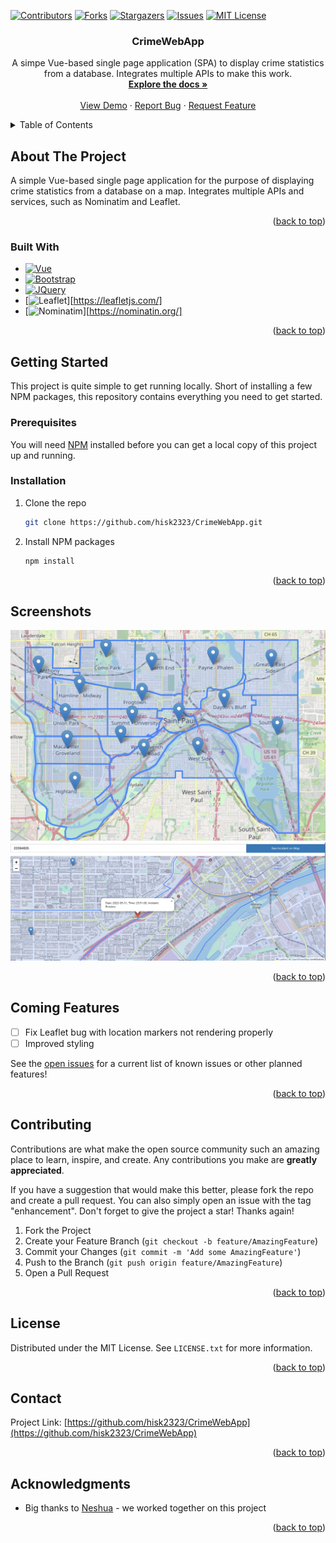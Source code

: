 <a name="readme-top"></a>

[![Contributors][contributors-shield]][contributors-url]
[![Forks][forks-shield]][forks-url]
[![Stargazers][stars-shield]][stars-url]
[![Issues][issues-shield]][issues-url]
[![MIT License][license-shield]][license-url]




<h3 align="center">CrimeWebApp</h3>

  <p align="center">
    A simpe Vue-based single page application (SPA) to display crime statistics from a database. Integrates multiple APIs to make this work. 
    <br />
    <a href="https://github.com/hisk2323/CrimeWebApp"><strong>Explore the docs »</strong></a>
    <br />
    <br />
    <a href="https://github.com/hisk2323/CrimeWebApp">View Demo</a>
    ·
    <a href="https://github.com/hisk2323/CrimeWebApp/issues">Report Bug</a>
    ·
    <a href="https://github.com/hisk2323/CrimeWebApp/issues">Request Feature</a>
  </p>
</div>



<!-- TABLE OF CONTENTS -->
<details>
  <summary>Table of Contents</summary>
  <ol>
    <li>
      <a href="#about-the-project">About The Project</a>
      <ul>
        <li><a href="#built-with">Built With</a></li>
      </ul>
    </li>
    <li>
      <a href="#getting-started">Getting Started</a>
      <ul>
        <li><a href="#prerequisites">Prerequisites</a></li>
        <li><a href="#installation">Installation</a></li>
      </ul>
    </li>
    <li><a href="#usage">Usage</a></li>
    <li><a href="#roadmap">Roadmap</a></li>
    <li><a href="#contributing">Contributing</a></li>
    <li><a href="#license">License</a></li>
    <li><a href="#contact">Contact</a></li>
    <li><a href="#acknowledgments">Acknowledgments</a></li>
  </ol>
</details>



<!-- ABOUT THE PROJECT -->
## About The Project
A simple Vue-based single page application for the purpose of displaying crime statistics from a database on a map. Integrates multiple APIs and services,
such as Nominatim and Leaflet.

<p align="right">(<a href="#readme-top">back to top</a>)</p>



### Built With

* [![Vue][Vue.js]][Vue-url]
* [![Bootstrap][Bootstrap.com]][Bootstrap-url]
* [![JQuery][JQuery.com]][JQuery-url]
* [![Leaflet][Leafletjs.com]][https://leafletjs.com/]
* [![Nominatim][Nominatim.com]][https://nominatin.org/]

<p align="right">(<a href="#readme-top">back to top</a>)</p>



<!-- GETTING STARTED -->
## Getting Started

This project is quite simple to get running locally. Short of installing a few NPM packages, this repository contains
everything you need to get started. 

### Prerequisites

You will need [NPM](https://www.npmjs.com/) installed before you can get a local copy of this project up and running.

### Installation


1. Clone the repo
   ```sh
   git clone https://github.com/hisk2323/CrimeWebApp.git
   ```
2. Install NPM packages
   ```sh
   npm install
   ```

<p align="right">(<a href="#readme-top">back to top</a>)</p>



<!-- USAGE EXAMPLES -->
## Screenshots

![Screenshot](Screenshots/screenshot1.png)
![Screenshot](Screenshots/screenshot2.png)


<p align="right">(<a href="#readme-top">back to top</a>)</p>



<!-- ROADMAP -->
## Coming Features

- [ ] Fix Leaflet bug with location markers not rendering properly 
- [ ] Improved styling

See the [open issues](https://github.com/hisk2323/CrimeWebApp/issues) for a current list of known issues or other planned features!

<p align="right">(<a href="#readme-top">back to top</a>)</p>



<!-- CONTRIBUTING -->
## Contributing

Contributions are what make the open source community such an amazing place to learn, inspire, and create. Any contributions you make are **greatly appreciated**.

If you have a suggestion that would make this better, please fork the repo and create a pull request. You can also simply open an issue with the tag "enhancement".
Don't forget to give the project a star! Thanks again!

1. Fork the Project
2. Create your Feature Branch (`git checkout -b feature/AmazingFeature`)
3. Commit your Changes (`git commit -m 'Add some AmazingFeature'`)
4. Push to the Branch (`git push origin feature/AmazingFeature`)
5. Open a Pull Request

<p align="right">(<a href="#readme-top">back to top</a>)</p>



<!-- LICENSE -->
## License

Distributed under the MIT License. See `LICENSE.txt` for more information.

<p align="right">(<a href="#readme-top">back to top</a>)</p>



<!-- CONTACT -->
## Contact

Project Link: [https://github.com/hisk2323/CrimeWebApp](https://github.com/hisk2323/CrimeWebApp)

<p align="right">(<a href="#readme-top">back to top</a>)</p>



<!-- ACKNOWLEDGMENTS -->
## Acknowledgments

* Big thanks to [Neshua](https://github.com/neshua) - we worked together on this project

<p align="right">(<a href="#readme-top">back to top</a>)</p>



<!-- MARKDOWN LINKS & IMAGES -->
<!-- https://www.markdownguide.org/basic-syntax/#reference-style-links -->
[contributors-shield]: https://img.shields.io/github/contributors/hisk2323/CrimeWebApp.svg?style=for-the-badge
[contributors-url]: https://github.com/hisk2323/CrimeWebApp/graphs/contributors
[forks-shield]: https://img.shields.io/github/forks/hisk2323/CrimeWebApp.svg?style=for-the-badge
[forks-url]: https://github.com/hisk2323/CrimeWebApp/network/members
[stars-shield]: https://img.shields.io/github/stars/hisk2323/CrimeWebApp.svg?style=for-the-badge
[stars-url]: https://github.com/hisk2323/CrimeWebApp/stargazers
[issues-shield]: https://img.shields.io/github/issues/hisk2323/CrimeWebApp.svg?style=for-the-badge
[issues-url]: https://github.com/hisk2323/CrimeWebApp/issues
[license-shield]: https://img.shields.io/github/license/hisk2323/CrimeWebApp.svg?style=for-the-badge
[license-url]: https://github.com/hisk2323/CrimeWebApp/blob/master/LICENSE.txt
[product-screenshot]: Screenshots/screenshot1.png
[Vue.js]: https://img.shields.io/badge/Vue.js-35495E?style=for-the-badge&logo=vuedotjs&logoColor=4FC08D
[Vue-url]: https://vuejs.org/
[Angular.io]: https://img.shields.io/badge/Angular-DD0031?style=for-the-badge&logo=angular&logoColor=white
[Angular-url]: https://angular.io/
[Bootstrap.com]: https://img.shields.io/badge/Bootstrap-563D7C?style=for-the-badge&logo=bootstrap&logoColor=white
[Bootstrap-url]: https://getbootstrap.com
[JQuery.com]: https://img.shields.io/badge/jQuery-0769AD?style=for-the-badge&logo=jquery&logoColor=white
[JQuery-url]: https://jquery.com 
[Leafletjs.com]: https://img.shields.io/badge/Leaflet-199900?style=for-the-badge&logo=Leaflet&logoColor=white
[Nominatim.com]: https://img.shields.io/badge/-nominatim-blue